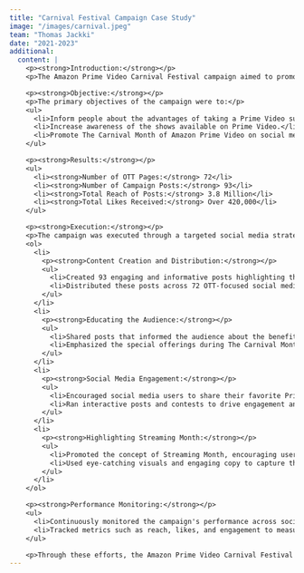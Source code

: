```yaml
---
title: "Carnival Festival Campaign Case Study"
image: "/images/carnival.jpeg"
team: "Thomas Jackki"
date: "2021-2023"
additional:
  content: |
    <p><strong>Introduction:</strong></p>
    <p>The Amazon Prime Video Carnival Festival campaign aimed to promote Prime Video's Streaming Month by showcasing available titles in the first week of June. The campaign sought to increase awareness about the variety of shows on Prime Video, highlight the benefits of a Prime Video subscription, and encourage social media conversations about Streaming Month.</p>

    <p><strong>Objective:</strong></p>
    <p>The primary objectives of the campaign were to:</p>
    <ul>
      <li>Inform people about the advantages of taking a Prime Video subscription.</li>
      <li>Increase awareness of the shows available on Prime Video.</li>
      <li>Promote The Carnival Month of Amazon Prime Video on social media.</li>
    </ul>

    <p><strong>Results:</strong></p>
    <ul>
      <li><strong>Number of OTT Pages:</strong> 72</li>
      <li><strong>Number of Campaign Posts:</strong> 93</li>
      <li><strong>Total Reach of Posts:</strong> 3.8 Million</li>
      <li><strong>Total Likes Received:</strong> Over 420,000</li>
    </ul>

    <p><strong>Execution:</strong></p>
    <p>The campaign was executed through a targeted social media strategy involving several key steps:</p>
    <ol>
      <li>
        <p><strong>Content Creation and Distribution:</strong></p>
        <ul>
          <li>Created 93 engaging and informative posts highlighting the shows available on Prime Video.</li>
          <li>Distributed these posts across 72 OTT-focused social media pages to maximize reach and engagement.</li>
        </ul>
      </li>
      <li>
        <p><strong>Educating the Audience:</strong></p>
        <ul>
          <li>Shared posts that informed the audience about the benefits of subscribing to Prime Video, including exclusive content, early access to new releases, and a wide variety of shows and movies.</li>
          <li>Emphasized the special offerings during The Carnival Month to create a sense of urgency and excitement.</li>
        </ul>
      </li>
      <li>
        <p><strong>Social Media Engagement:</strong></p>
        <ul>
          <li>Encouraged social media users to share their favorite Prime Video shows and experiences using dedicated hashtags.</li>
          <li>Ran interactive posts and contests to drive engagement and foster a community around Prime Video content.</li>
        </ul>
      </li>
      <li>
        <p><strong>Highlighting Streaming Month:</strong></p>
        <ul>
          <li>Promoted the concept of Streaming Month, encouraging users to explore and discuss the wide range of titles available on Prime Video.</li>
          <li>Used eye-catching visuals and engaging copy to capture the audience's attention and generate interest.</li>
        </ul>
      </li>
    </ol>

    <p><strong>Performance Monitoring:</strong></p>
    <ul>
      <li>Continuously monitored the campaign's performance across social media platforms.</li>
      <li>Tracked metrics such as reach, likes, and engagement to measure success and make necessary adjustments.</li>
    </ul>

    <p>Through these efforts, the Amazon Prime Video Carnival Festival campaign successfully increased awareness and engagement around Prime Video's Streaming Month. The strategic use of informative content, social media engagement, and targeted distribution played a crucial role in achieving these results.</p>
---
```


